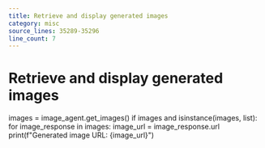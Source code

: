 ```yaml
---
title: Retrieve and display generated images
category: misc
source_lines: 35289-35296
line_count: 7
---
```


# Retrieve and display generated images
images = image_agent.get_images()
if images and isinstance(images, list):
    for image_response in images:
        image_url = image_response.url
        print(f"Generated image URL: {image_url}")


